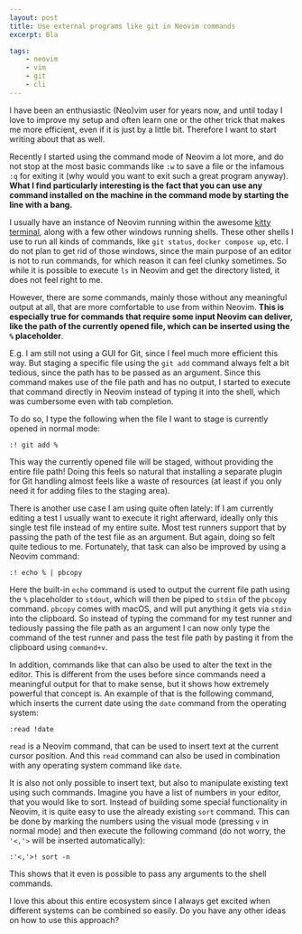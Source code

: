 ```yaml
---
layout: post
title: Use external programs like git in Neovim commands
excerpt: Bla

tags:
    - neovim
    - vim
    - git
    - cli
---
```


I have been an enthusiastic (Neo)vim user for years now, and until today I love to improve my setup and often learn one
or the other trick that makes me more efficient, even if it is just by a little bit. Therefore I want to start writing
about that as well.

Recently I started using the command mode of Neovim a lot more, and do not stop at the most basic commands like `:w` to
save a file or the infamous `:q` for exiting it (why would you want to exit such a great program anyway). **What I find
particularly interesting is the fact that you can use any command installed on the machine in the command mode by
starting the line with a bang.**

I usually have an instance of Neovim running within the awesome [kitty terminal](https://sw.kovidgoyal.net/kitty/),
along with a few other windows running shells. These other shells I use to run all kinds of commands, like `git status`,
`docker compose up`, etc. I do not plan to get rid of those windows, since the main purpose of an editor is not to run
commands, for which reason it can feel clunky sometimes. So while it is possible to execute `ls` in Neovim and get the
directory listed, it does not feel right to me.

However, there are some commands, mainly those without any meaningful output at all, that are more comfortable to
use from within Neovim. **This is especially true for commands that require some input Neovim can deliver, like the path
of the currently opened file, which can be inserted using the `%` placeholder**.

E.g. I am still not using a GUI for Git, since I feel much more efficient this way. But staging a specific file using
the `git add` command always felt a bit tedious, since the path has to be passed as an argument. Since this command
makes use of the file path and has no output, I started to execute that command directly in Neovim instead of typing it
into the shell, which was cumbersome even with tab completion.

To do so, I type the following when the file I want to stage is currently opened in normal mode:

```plaintext
:! git add %
```

This way the currently opened file will be staged, without providing the entire file path! Doing this feels so natural
that installing a separate plugin for Git handling almost feels like a waste of resources (at least if you only need it
for adding files to the staging area).

There is another use case I am using quite often lately: If I am currently editing a test I usually want to execute it
right afterward, ideally only this single test file instead of my entire suite. Most test runners support that by
passing the path of the test file as an argument. But again, doing so felt quite tedious to me. Fortunately, that task
can also be improved by using a Neovim command:

```plaintext
:! echo % | pbcopy
```

Here the built-in `echo` command is used to output the current file path using the `%` placeholder to `stdout`, which
will then be piped to `stdin` of the `pbcopy` command. `pbcopy` comes with macOS, and will put anything it gets via
`stdin` into the clipboard. So instead of typing the command for my test runner and tediously passing the file path as
an argument I can now only type the command of the test runner and pass the test file path by pasting it from the
clipboard using `command+v`.

In addition, commands like that can also be used to alter the text in the editor. This is different from the uses
before since commands need a meaningful output for that to make sense, but it shows how extremely powerful that concept
is. An example of that is the following command, which inserts the current date using the `date` command from the
operating system:

```plaintext
:read !date
```

`read` is a Neovim command, that can be used to insert text at the current cursor position. And this `read` command can
also be used in combination with any operating system command like `date`.

It is also not only possible to insert text, but also to manipulate existing text using such commands. Imagine you have
a list of numbers in your editor, that you would like to sort. Instead of building some special functionality in Neovim,
it is quite easy to use the already existing `sort` command. This can be done by marking the numbers using the visual
mode (pressing `v` in normal mode) and then execute the following command (do not worry, the `'<,'>` will be inserted
automatically):

```plaintext
:'<,'>! sort -n
```

This shows that it even is possible to pass any arguments to the shell commands.

I love this about this entire ecosystem since I always get excited when different systems can be combined so easily. Do
you have any other ideas on how to use this approach?
